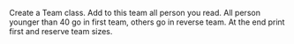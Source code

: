 Create a Team class. Add to this team all person you read. All person younger than 40 go in first team, others go in reverse team. At the end print first and reserve team sizes.
